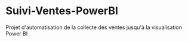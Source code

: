 # Suivi-Ventes-PowerBI
Projet d'automatisation de la collecte des ventes jusqu'à la visualisation Power BI
